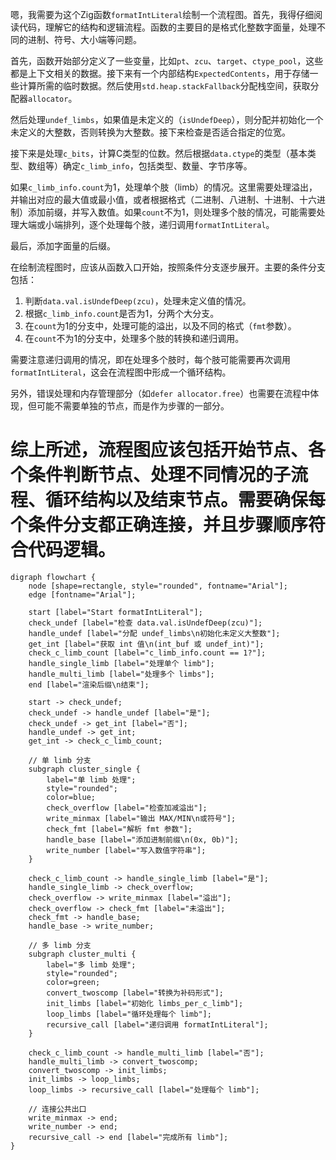 嗯，我需要为这个Zig函数`formatIntLiteral`绘制一个流程图。首先，我得仔细阅读代码，理解它的结构和逻辑流程。函数的主要目的是格式化整数字面量，处理不同的进制、符号、大小端等问题。

首先，函数开始部分定义了一些变量，比如`pt`、`zcu`、`target`、`ctype_pool`，这些都是上下文相关的数据。接下来有一个内部结构`ExpectedContents`，用于存储一些计算所需的临时数据。然后使用`std.heap.stackFallback`分配栈空间，获取分配器`allocator`。

然后处理`undef_limbs`，如果值是未定义的（`isUndefDeep`），则分配并初始化一个未定义的大整数，否则转换为大整数。接下来检查是否适合指定的位宽。

接下来是处理`c_bits`，计算C类型的位数。然后根据`data.ctype`的类型（基本类型、数组等）确定`c_limb_info`，包括类型、数量、字节序等。

如果`c_limb_info.count`为1，处理单个肢（limb）的情况。这里需要处理溢出，并输出对应的最大值或最小值，或者根据格式（二进制、八进制、十进制、十六进制）添加前缀，并写入数值。如果`count`不为1，则处理多个肢的情况，可能需要处理大端或小端排列，逐个处理每个肢，递归调用`formatIntLiteral`。

最后，添加字面量的后缀。

在绘制流程图时，应该从函数入口开始，按照条件分支逐步展开。主要的条件分支包括：

1. 判断`data.val.isUndefDeep(zcu)`，处理未定义值的情况。
2. 根据`c_limb_info.count`是否为1，分两个大分支。
3. 在`count`为1的分支中，处理可能的溢出，以及不同的格式（`fmt`参数）。
4. 在`count`不为1的分支中，处理多个肢的转换和递归调用。

需要注意递归调用的情况，即在处理多个肢时，每个肢可能需要再次调用`formatIntLiteral`，这会在流程图中形成一个循环结构。

另外，错误处理和内存管理部分（如`defer allocator.free`）也需要在流程中体现，但可能不需要单独的节点，而是作为步骤的一部分。

综上所述，流程图应该包括开始节点、各个条件判断节点、处理不同情况的子流程、循环结构以及结束节点。需要确保每个条件分支都正确连接，并且步骤顺序符合代码逻辑。
================================================
```graphviz
digraph flowchart {
    node [shape=rectangle, style="rounded", fontname="Arial"];
    edge [fontname="Arial"];

    start [label="Start formatIntLiteral"];
    check_undef [label="检查 data.val.isUndefDeep(zcu)"];
    handle_undef [label="分配 undef_limbs\n初始化未定义大整数"];
    get_int [label="获取 int 值\n(int_buf 或 undef_int)"];
    check_c_limb_count [label="c_limb_info.count == 1?"];
    handle_single_limb [label="处理单个 limb"];
    handle_multi_limb [label="处理多个 limbs"];
    end [label="渲染后缀\n结束"];

    start -> check_undef;
    check_undef -> handle_undef [label="是"];
    check_undef -> get_int [label="否"];
    handle_undef -> get_int;
    get_int -> check_c_limb_count;

    // 单 limb 分支
    subgraph cluster_single {
        label="单 limb 处理";
        style="rounded";
        color=blue;
        check_overflow [label="检查加减溢出"];
        write_minmax [label="输出 MAX/MIN\n或符号"];
        check_fmt [label="解析 fmt 参数"];
        handle_base [label="添加进制前缀\n(0x, 0b)"];
        write_number [label="写入数值字符串"];
    }

    check_c_limb_count -> handle_single_limb [label="是"];
    handle_single_limb -> check_overflow;
    check_overflow -> write_minmax [label="溢出"];
    check_overflow -> check_fmt [label="未溢出"];
    check_fmt -> handle_base;
    handle_base -> write_number;

    // 多 limb 分支
    subgraph cluster_multi {
        label="多 limb 处理";
        style="rounded";
        color=green;
        convert_twoscomp [label="转换为补码形式"];
        init_limbs [label="初始化 limbs_per_c_limb"];
        loop_limbs [label="循环处理每个 limb"];
        recursive_call [label="递归调用 formatIntLiteral"];
    }

    check_c_limb_count -> handle_multi_limb [label="否"];
    handle_multi_limb -> convert_twoscomp;
    convert_twoscomp -> init_limbs;
    init_limbs -> loop_limbs;
    loop_limbs -> recursive_call [label="处理每个 limb"];

    // 连接公共出口
    write_minmax -> end;
    write_number -> end;
    recursive_call -> end [label="完成所有 limb"];
}
```